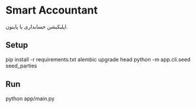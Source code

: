 # Smart Accountant
اپلیکیشن حسابداری با پایتون.

## Setup
pip install -r requirements.txt
alembic upgrade head
python -m app.cli.seed seed_parties

## Run
python app/main.py
